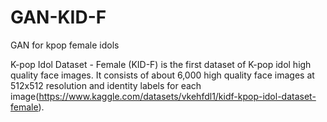 # GAN-KID-F
GAN for kpop female idols

K-pop Idol Dataset - Female (KID-F) is the first dataset of K-pop idol high quality face images. It consists of about 6,000 high quality face images at 512x512 resolution and identity labels for each image(https://www.kaggle.com/datasets/vkehfdl1/kidf-kpop-idol-dataset-female). 
